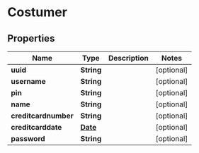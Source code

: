 
# Costumer

## Properties
Name | Type | Description | Notes
------------ | ------------- | ------------- | -------------
**uuid** | **String** |  |  [optional]
**username** | **String** |  |  [optional]
**pin** | **String** |  |  [optional]
**name** | **String** |  |  [optional]
**creditcardnumber** | **String** |  |  [optional]
**creditcarddate** | [**Date**](Date.md) |  |  [optional]
**password** | **String** |  |  [optional]



